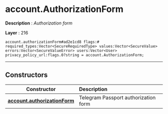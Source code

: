 # account.AuthorizationForm

**Description** : *Authorization form*

**Layer** : 216

```tl
account.authorizationForm#ad2e1cd8 flags:# required_types:Vector<SecureRequiredType> values:Vector<SecureValue> errors:Vector<SecureValueError> users:Vector<User> privacy_policy_url:flags.0?string = account.AuthorizationForm;
```

---

## Constructors

| Constructor | Description |
| :---: | :--- |
| [**account.authorizationForm**](constructor/account.authorizationForm) | Telegram Passport authorization form |